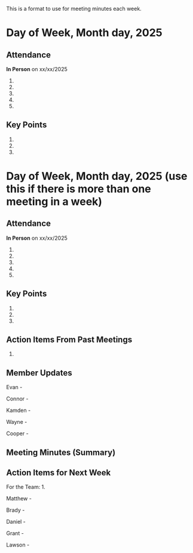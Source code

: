 
This is a format to use for meeting minutes each week.

# Day of Week, Month day, 2025

## Attendance

**In Person** on xx/xx/2025

1.
2.
3.
4.
5.

## Key Points

1.

2.

3.

# Day of Week, Month day, 2025 (use this if there is more than one meeting in a week)

## Attendance

**In Person** on xx/xx/2025

1.
2.
3.
4.
5.

## Key Points

1.

2.

3.

## Action Items From Past Meetings

1.

## Member Updates

Evan -

Connor -

Kamden -

Wayne -

Cooper -

## Meeting Minutes (Summary)



## Action Items for Next Week

For the Team: 1.

Matthew -

Brady -

Daniel -

Grant -

Lawson -
